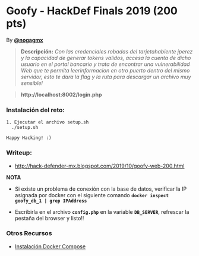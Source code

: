 # Goofy - HackDef Finals 2019 (200 pts)
By [**@nogagmx**](https://twitter.com/nogagmx)

> **Descripción:** *Con las credenciales robadas del tarjetahabiente jperez y la capacidad de generar tokens validos, accesa la cuenta de dicho usuario en el portal bancario y trata de encontrar una vulnerabilidad Web que te permita leerinformacion en otro puerto dentro del mismo servidor, esto te dara la flag y la ruta para descargar un archivo muy sensible!* 

> **http://localhost:8002/login.php**

### Instalación del reto:
~~~
1. Ejecutar el archivo setup.sh
  ./setup.sh

Happy Hacking! :)
~~~

### Writeup:
* http://hack-defender-mx.blogspot.com/2019/10/goofy-web-200.html

**NOTA**
* Si existe un problema de conexión con la base de datos, verificar la IP asignada por docker con el siguiente comando
  **`docker inspect goofy_db_1 | grep IPAddress`**

* Escribirla en el archivo **`config.php`** en la variable **`DB_SERVER`**, refrescar la pestaña del browser y listo!!

### Otros Recursos
 * [Instalación Docker Compose](https://www.digitalocean.com/community/tutorials/how-to-install-docker-compose-on-ubuntu-16-04)
